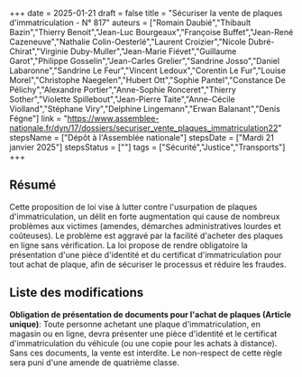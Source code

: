 +++
date = 2025-01-21
draft = false
title = "Sécuriser la vente de plaques d'immatriculation - N° 817"
auteurs = ["Romain Daubié","Thibault Bazin","Thierry Benoit","Jean-Luc Bourgeaux","Françoise Buffet","Jean-René Cazeneuve","Nathalie Colin-Oesterlé","Laurent Croizier","Nicole Dubré-Chirat","Virginie Duby-Muller","Jean-Marie Fiévet","Guillaume Garot","Philippe Gosselin","Jean-Carles Grelier","Sandrine Josso","Daniel Labaronne","Sandrine Le Feur","Vincent Ledoux","Corentin Le Fur","Louise Morel","Christophe Naegelen","Hubert Ott","Sophie Pantel","Constance De Pélichy","Alexandre Portier","Anne-Sophie Ronceret","Thierry Sother","Violette Spillebout","Jean-Pierre Taite","Anne-Cécile Violland","Stéphane Viry","Delphine Lingemann","Erwan Balanant","Denis Fégne"]
link = "https://www.assemblee-nationale.fr/dyn/17/dossiers/securiser_vente_plaques_immatriculation22"
stepsName = ["Dépôt à l'Assemblée nationale"]
stepsDate = ["Mardi 21 janvier 2025"]
stepsStatus = [""]
tags = ["Sécurité","Justice","Transports"]
+++

## Résumé

Cette proposition de loi vise à lutter contre l'usurpation de plaques d'immatriculation, un délit en forte augmentation qui cause de nombreux problèmes aux victimes (amendes, démarches administratives lourdes et coûteuses). Le problème est aggravé par la facilité d'acheter des plaques en ligne sans vérification. La loi propose de rendre obligatoire la présentation d'une pièce d'identité et du certificat d'immatriculation pour tout achat de plaque, afin de sécuriser le processus et réduire les fraudes.

## Liste des modifications

**Obligation de présentation de documents pour l'achat de plaques (Article unique)**: Toute personne achetant une plaque d'immatriculation, en magasin ou en ligne, devra présenter une pièce d'identité et le certificat d'immatriculation du véhicule (ou une copie pour les achats à distance). Sans ces documents, la vente est interdite. Le non-respect de cette règle sera puni d'une amende de quatrième classe.
